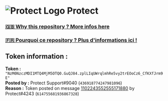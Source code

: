 # ![Protect Logo](https://i.imgur.com/5ovpCPg.png) Protect

### [🇬🇧 Why this repository ? More infos here](https://github.com/protect-github-bot/token-reset/blob/main/README.md)

### [🇫🇷 Pourquoi ce repository ? Plus d'informations ici !](https://github.com/protect-github-bot/token-reset/blob/main/FR_README.md)

## Token information :
**Token :** `"NzM0NzczMDI1MTQ4MjM5OTQ0.GuQJ84.zplLIqUWrqlmhRe5vy2trEOoCz6_CfKXfJrm9E"`\
**Posted by :** Protect Support#9040 (`436918774247981096`)\
**Reason :** Token posted on message [1102243552555171880](https://discord.com/channels/835179952500113459/881108454226399292/1102243552555171880) by Protect#4243 (`614755681936867328`)